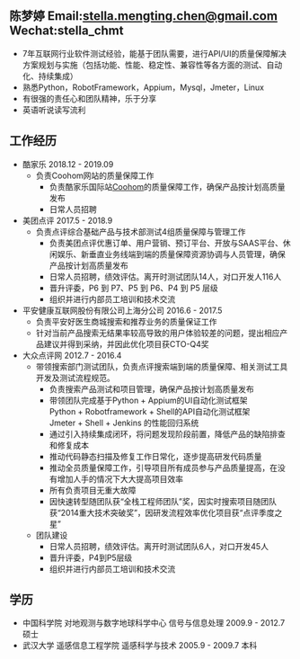 陈梦婷     Email:stella.mengting.chen@gmail.com    Wechat:stella_chmt
--
* 7年互联网行业软件测试经验，能基于团队需要，进行API/UI的质量保障解决方案规划与实施（包括功能、性能、稳定性、兼容性等各方面的测试、自动化、持续集成）
* 熟悉Python，RobotFramework，Appium，Mysql，Jmeter，Linux
* 有很强的责任心和团队精神，乐于分享
* 英语听说读写流利

工作经历
--
* 酷家乐 2018.12 - 2019.09
  * 负责Coohom网站的质量保障工作
     * 负责酷家乐国际站[Coohom](https://www.coohom.com)的质量保障工作，确保产品按计划高质量发布
     * 日常人员招聘
* 美团点评 2017.5 - 2018.9
  * 负责点评综合基础产品与技术部测试4组质量保障与管理工作
     * 负责美团点评优惠订单、用户营销、预订平台、开放与SAAS平台、休闲娱乐、新垂直业务线端到端的质量保障资源协调与人员管理，确保产品按计划高质量发布
     * 日常人员招聘，绩效评估。离开时测试团队14人，对口开发人116人
     * 晋升评委，P6 到 P7、P5 到 P6、P4 到 P5 层级
     * 组织并进行内部员工培训和技术交流
* 平安健康互联网股份有限公司上海分公司 2016.6 - 2017.5
  * 负责平安好医生商城搜索和推荐业务的质量保证工作
  * 针对当前产品搜索无结果率较高导致的用户体验较差的问题，提出相应产品建议并得到采纳，并因此优化项目获CTO-Q4奖
* 大众点评网  2012.7 - 2016.4
  * 带领搜索部门测试团队，负责点评搜索端到端的质量保障、相关测试工具开发及测试流程规范。
      * 负责搜索产品测试和项目管理，确保产品按计划高质量发布
      * 带领团队完成基于Python + Appium的UI自动化测试框架    
        Python + Robotframework + Shell的API自动化测试框架    
        Jmeter + Shell + Jenkins 的性能回归系统
      * 通过引入持续集成闭环，将问题发现阶段前置，降低产品的缺陷排查和修复成本
      * 推动代码静态扫描及修复工作日常化，逐步提高研发代码质量
      * 推动全员质量保障工作，引导项目所有成员参与产品质量提高，在没有增加人手的情况下大大提高项目效率
      * 所有负责项目无重大故障
      * 因快速转型随团队获“全栈工程师团队”奖，因实时搜索项目随团队获“2014重大技术突破奖”，因研发流程效率优化项目获“点评季度之星”
  * 团队建设
     * 日常人员招聘，绩效评估。离开时测试团队6人，对口开发45人
     * 晋升评委，P4到P5层级
     * 组织并进行内部员工培训和技术交流

学历
--
* 中国科学院  对地观测与数字地球科学中心  信号与信息处理  2009.9 - 2012.7  硕士
* 武汉大学  遥感信息工程学院  遥感科学与技术  2005.9 - 2009.7  本科  
